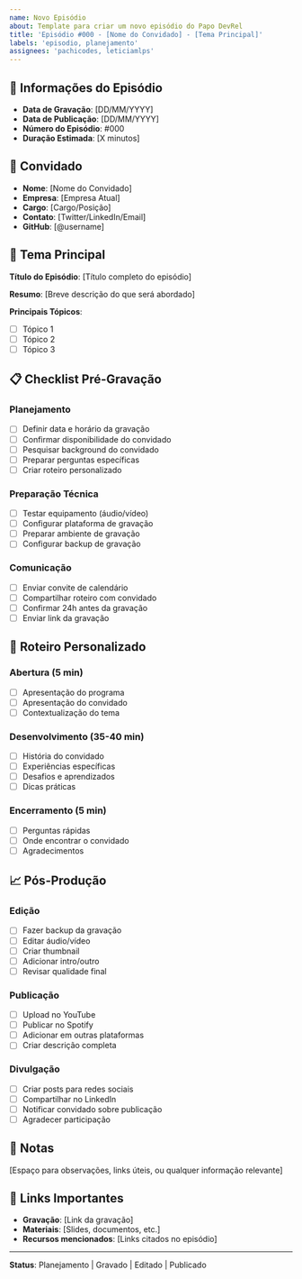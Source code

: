 ```yaml
---
name: Novo Episódio
about: Template para criar um novo episódio do Papo DevRel
title: 'Episódio #000 - [Nome do Convidado] - [Tema Principal]'
labels: 'episodio, planejamento'
assignees: 'pachicodes, leticiamlps'
---
```


## 📅 Informações do Episódio

- **Data de Gravação**: [DD/MM/YYYY]
- **Data de Publicação**: [DD/MM/YYYY]
- **Número do Episódio**: #000
- **Duração Estimada**: [X minutos]

## 👥 Convidado

- **Nome**: [Nome do Convidado]
- **Empresa**: [Empresa Atual]
- **Cargo**: [Cargo/Posição]
- **Contato**: [Twitter/LinkedIn/Email]
- **GitHub**: [@username]

## 🎯 Tema Principal

**Título do Episódio**: [Título completo do episódio]

**Resumo**: [Breve descrição do que será abordado]

**Principais Tópicos**:

- [ ] Tópico 1
- [ ] Tópico 2
- [ ] Tópico 3

## 📋 Checklist Pré-Gravação

### Planejamento

- [ ] Definir data e horário da gravação
- [ ] Confirmar disponibilidade do convidado
- [ ] Pesquisar background do convidado
- [ ] Preparar perguntas específicas
- [ ] Criar roteiro personalizado

### Preparação Técnica

- [ ] Testar equipamento (áudio/vídeo)
- [ ] Configurar plataforma de gravação
- [ ] Preparar ambiente de gravação
- [ ] Configurar backup de gravação

### Comunicação

- [ ] Enviar convite de calendário
- [ ] Compartilhar roteiro com convidado
- [ ] Confirmar 24h antes da gravação
- [ ] Enviar link da gravação

## 🎤 Roteiro Personalizado

### Abertura (5 min)

- [ ] Apresentação do programa
- [ ] Apresentação do convidado
- [ ] Contextualização do tema

### Desenvolvimento (35-40 min)

- [ ] História do convidado
- [ ] Experiências específicas
- [ ] Desafios e aprendizados
- [ ] Dicas práticas

### Encerramento (5 min)

- [ ] Perguntas rápidas
- [ ] Onde encontrar o convidado
- [ ] Agradecimentos

## 📈 Pós-Produção

### Edição

- [ ] Fazer backup da gravação
- [ ] Editar áudio/vídeo
- [ ] Criar thumbnail
- [ ] Adicionar intro/outro
- [ ] Revisar qualidade final

### Publicação

- [ ] Upload no YouTube
- [ ] Publicar no Spotify
- [ ] Adicionar em outras plataformas
- [ ] Criar descrição completa

### Divulgação

- [ ] Criar posts para redes sociais
- [ ] Compartilhar no LinkedIn
- [ ] Notificar convidado sobre publicação
- [ ] Agradecer participação

## 📝 Notas

[Espaço para observações, links úteis, ou qualquer informação relevante]

## 🔗 Links Importantes

- **Gravação**: [Link da gravação]
- **Materiais**: [Slides, documentos, etc.]
- **Recursos mencionados**: [Links citados no episódio]

---

**Status**: Planejamento | Gravado | Editado | Publicado
